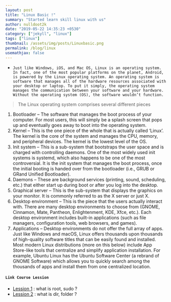 ```yaml
---
layout: post
title: "Linux Basic !"
summary: "Started learn skill linux with us"
author: nulldoot2k
date: "2019-05-22 14:35:23 +0530"
category: ["jekyll", "linux"]
tags: ["linux"]
thumbnail: /assets/img/posts/Linuxbasic.png
permalink: /blog/linux
usemathjax: false
---
```


- `Just like Windows, iOS, and Mac OS, Linux is an operating system. In fact, one of the most popular platforms on the planet, Android, is powered by the Linux operating system. An operating system is software that manages all of the hardware resources associated with your desktop or laptop. To put it simply, the operating system manages the communication between your software and your hardware. Without the operating system (OS), the software wouldn’t function.`

> The Linux operating system comprises several different pieces

1. Bootloader – The software that manages the boot process of your computer. For most users, this will simply be a splash screen that pops up and eventually goes away to boot into the operating system.
2. Kernel – This is the one piece of the whole that is actually called ‘Linux’. The kernel is the core of the system and manages the CPU, memory, and peripheral devices. The kernel is the lowest level of the OS.
3. Init system – This is a sub-system that bootstraps the user space and is charged with controlling daemons. One of the most widely used init systems is systemd, which also happens to be one of the most controversial. It is the init system that manages the boot process, once the initial booting is handed over from the bootloader (i.e., GRUB or GRand Unified Bootloader).
4. Daemons – These are background services (printing, sound, scheduling, etc.) that either start up during boot or after you log into the desktop.
5. Graphical server – This is the sub-system that displays the graphics on your monitor. It is commonly referred to as the X server or just X.
6. Desktop environment – This is the piece that the users actually interact with. There are many desktop environments to choose from (GNOME, Cinnamon, Mate, Pantheon, Enlightenment, KDE, Xfce, etc.). Each desktop environment includes built-in applications (such as file managers, configuration tools, web browsers, and games).
7. Applications – Desktop environments do not offer the full array of apps. Just like Windows and macOS, Linux offers thousands upon thousands of high-quality software titles that can be easily found and installed. Most modern Linux distributions (more on this below) include App Store-like tools that centralize and simplify application installation. For example, Ubuntu Linux has the Ubuntu Software Center (a rebrand of GNOME Software) which allows you to quickly search among the thousands of apps and install them from one centralized location.

#### **`Link Course Lession`**

- [Lession 1](/blog/linux/1) : what is root, sudo ?
- [Lession 2](/blog/linux/2) : what is dir, folder ?
